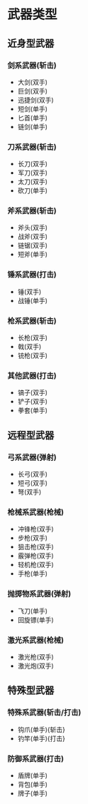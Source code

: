# 武器类型

近身型武器
---

### 剑系武器(斩击)
* 大剑(双手)
* 巨剑(双手)
* 迅捷剑(双手)
* 短剑(单手)
* 匕首(单手)
* 链剑(单手)

### 刀系武器(斩击)
* 长刀(双手)
* 军刀(双手)
* 太刀(双手)
* 砍刀(单手)

### 斧系武器(斩击)
* 斧头(双手)
* 战斧(双手)
* 链锯(双手)
* 短斧(单手)

### 锤系武器(打击)
* 锤(双手)
* 战锤(单手)

### 枪系武器(斩击)
* 长枪(双手)
* 戟(双手)
* 铳枪(双手)

### 其他武器(打击)
* 镐子(双手)
* 铲子(双手)
* 拳套(单手)

远程型武器
---

### 弓系武器(弹射)
* 长弓(双手)
* 短弓(双手)
* 弩(双手)

### 枪械系武器(枪械)
* 冲锋枪(双手)
* 步枪(双手)
* 狙击枪(双手)
* 霰弹枪(双手)
* 轻机枪(双手)
* 手枪(单手)

### 抛掷物系武器(弹射)
* 飞刀(单手)
* 回旋镖(单手)

### 激光系武器(枪械)
* 激光枪(双手)
* 激光炮(双手)

特殊型武器
---

### 特殊系武器(斩击/打击)
* 钩爪(单手){斩击}
* 钓竿(单手){打击}

### 防御系武器(打击)
* 盾牌(单手)
* 背包(单手)
* 牌子(单手)